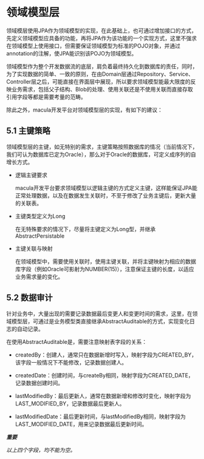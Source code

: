 # 领域模型层

领域模层使用JPA作为领域模型的实现，在此基础上，也可通过增加接口的方式，先定义领域模型应具备的功能，再将JPA作为该功能的一个实现方式，这里不强求在领域模型上使用接口，但需要保证领域模型为标准的POJO对象，并通过annotation的注解，使JPA能识别该POJO为领域模型。

领域模型作为整个开发数据流的底层，肩负着最终持久化到数据库的责任，同时，为了实现数据的简单、一致的原则，在由Domain层通过Repository、Service、Controller层之后，可能直接在界面层中展现，所以要求领域模型能最大限度的反映业务需求，包括父子结构、Blob的处理、使用关联还是不使用关联而直接存取引用字段等都是需要考量的范畴。

除此之外，macula开发平台对领域模型层的实现，有如下的建议：

## 5.1 主键策略

领域模型层的主键，如无特别的需求，主键策略按照数据库的情况（当前情况下，我们可认为数据库已定为Oracle），那么对于Oracle的数据库，可定义成序列的自增长方式。

* 逻辑主键要求

    macula开发平台要求领域模型以逻辑主键的方式定义主键，这样能保证JPA能正常处理数据，以及在数据发生关联时，不至于修改了业务主键后，更新大量的关联表。
    
* 主键类型定义为Long
    
    在无特殊要求的情况下，尽量将主键定义为Long型，并继承AbstractPersistable

* 主键关联与映射

    在领域模型中，需要使用关联时，使用主键关联，并将主键映射为相应的数据库字段（例如Oracle可影射为NUMBER(15)），注意保证主键的长度，以适应业务需求量的变化。
    
## 5.2 数据审计 

针对业务中，大量出现的需要记录数据最后变更人和变更时间的需求，这里，在领域模型层，可通过是业务模型类直接继承AbstractAuditable的方式，实现变化日志的自动记录。

在使用AbstractAuditable是，需要注意映射表字段的关系：

* createdBy：创建人，通常只在数据新增时写入，映射字段为CREATED_BY，该字段一般情况下不能修改，记录数据创建人。

* createdDate：创建时间，与createBy相同，映射字段为CREATED_DATE，记录数据创建时间。

* lastModifiedBy：最后更新人，通常在数据新增和修改时变化，映射字段为LAST_MODIFIED_BY，记录数据最后更新人。

* lastModifiedDate：最后更新时间，与lastModifiedBy相同，映射字段为LAST_MODIFIED_DATE，用来记录数据最后更新时间。

***重要***

*以上四个字段，均不能为空。*





